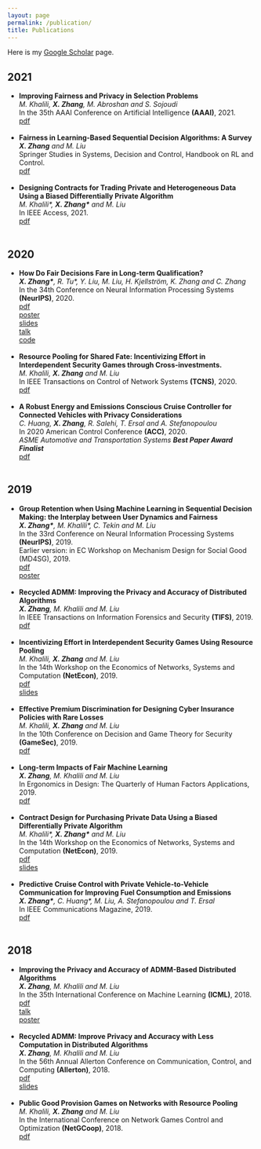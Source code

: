 ```yaml
---
layout: page
permalink: /publication/
title: Publications
---
```


Here is my <a href= "https://scholar.google.com/citations?user=PNBO_a4AAAAJ&hl=en">Google Scholar</a> page.


<h2>2021</h2>
<ul>
	<li>
		<b>Improving Fairness and Privacy in Selection Problems</b><br>
		<i>M. Khalili, <b>X. Zhang</b>, M. Abroshan and S. Sojoudi</i><br>
		In the 35th AAAI Conference on Artificial Intelligence <b>(AAAI)</b>, 2021.<br>
		<a href="aaai21.pdf"><div class="color-button">pdf</div></a>
	</li><br>
	<li>
		<b>Fairness in Learning-Based Sequential Decision Algorithms: A Survey</b><br>
		<i><b>X. Zhang</b> and M. Liu</i><br>
		Springer Studies in Systems, Decision and Control, Handbook on RL and Control.<br>
		<a href="fairness-survey.pdf"><div class="color-button">pdf</div></a>
	</li><br>
	<li>
		<b>Designing Contracts for Trading Private and Heterogeneous Data Using a Biased Differentially Private Algorithm
</b><br>
		<i>M. Khalili*, <b>X. Zhang*</b> and M. Liu</i><br>
		In IEEE Access, 2021.<br>
		<a href="access.pdf"><div class="color-button">pdf</div></a>
	</li><br>
	
</ul>

<h2>2020</h2>
<ul>
	<li>
		<b>How Do Fair Decisions Fare in Long-term Qualification?</b><br>
		<i><b>X. Zhang*</b>, R. Tu*, Y. Liu, M. Liu, H. Kjellström, K. Zhang and C. Zhang</i><br>
		In the 34th Conference on Neural Information Processing Systems <b>(NeurIPS)</b>, 2020.<br>
		<a href="neurips20.pdf"><div class="color-button">pdf</div></a><a href="poster/neurips20.pdf"><div class="color-button">poster</div></a><a href="slides/neurips20.pdf"><div class="color-button">slides</div></a><a href="talk/neurips20.m4v"><div class="color-button">talk</div></a><a href="https://github.com/TURuibo/long-term-impact-of-fairness-constraints"><div class="color-button">code</div></a>
	</li><br>
	<li>
		<b>Resource Pooling for Shared Fate: Incentivizing Effort in Interdependent Security Games through Cross-investments.</b><br>
		<i>M. Khalili, <b>X. Zhang</b> and M. Liu</i><br>
		In IEEE Transactions on Control of Network Systems <b>(TCNS)</b>, 2020.<br>
		<a href="TCNS.pdf"><div class="color-button">pdf</div></a>
	</li><br>
	<li>
		<b>A Robust Energy and Emissions Conscious Cruise Controller for Connected Vehicles with Privacy Considerations
</b><br>
		<i>C. Huang, <b>X. Zhang</b>, R. Salehi, T. Ersal and A. Stefanopoulou </i><br>
		In 2020 American Control Conference <b>(ACC)</b>, 2020.<br>
		<i>ASME Automotive and Transportation Systems <b>Best Paper Award Finalist</b></i><br>
		<a href="acc.pdf"><div class="color-button">pdf</div></a>
	</li><br>

</ul>

<h2>2019</h2>
<ul><li>
		<b>Group Retention when Using Machine Learning in Sequential Decision Making: the Interplay between User Dynamics and Fairness
</b><br>
		<i><b>X. Zhang*</b>, M. Khalili*, C. Tekin and M. Liu</i><br>
		In the 33rd Conference on Neural Information Processing Systems <b>(NeurIPS)</b>, 2019.<br>
		Earlier version: in EC Workshop on Mechanism Design for Social Good (MD4SG), 2019. <br>
		<a href="neurips19.pdf"><div class="color-button">pdf</div></a><a href="poster/neurips19.pdf"><div class="color-button">poster</div></a>
	</li><br>
	<li>
		<b>Recycled ADMM: Improving the Privacy and Accuracy of Distributed Algorithms
</b><br>
		<i><b>X. Zhang</b>, M. Khalili and M. Liu</i><br>
		In IEEE Transactions on Information Forensics and Security <b>(TIFS)</b>, 2019.<br>
		<a href="tifs.pdf"><div class="color-button">pdf</div></a>
	</li><br>
		<li>
		<b>Incentivizing Effort in Interdependent Security Games Using Resource Pooling</b><br>
		<i>M. Khalili, <b>X. Zhang</b> and M. Liu</i><br>
		In the 14th Workshop on the Economics of Networks, Systems and Computation <b>(NetEcon)</b>, 2019. <br>
		<a href="netecon-resource.pdf"><div class="color-button">pdf</div></a><a href="slides/netecon-resource.pdf"><div class="color-button">slides</div></a>
	</li><br>
	<li>
		<b>Effective Premium Discrimination for Designing Cyber Insurance Policies with Rare Losses</b><br>
		<i>M. Khalili, <b>X. Zhang</b> and M. Liu</i><br>
		In the 10th Conference on Decision and Game Theory for Security <b>(GameSec)</b>, 2019.<br>
		<a href="gamesec.pdf"><div class="color-button">pdf</div></a>
	</li><br>
	<li>
		<b>Long-term Impacts of Fair Machine Learning</b><br>
		<i><b>X. Zhang</b>, M. Khalili and M. Liu</i><br>
		In Ergonomics in Design: The Quarterly of Human Factors Applications, 2019.<br>
		<a href="fairness-article.pdf"><div class="color-button">pdf</div></a>
	</li><br>
	<li>
		<b>Contract Design for Purchasing Private Data Using a Biased Differentially Private Algorithm</b><br>
		<i>M. Khalili*, <b>X. Zhang*</b> and M. Liu</i><br>
		In the 14th Workshop on the Economics of Networks, Systems and Computation <b>(NetEcon)</b>, 2019.<br>
		<a href="netecon-data.pdf"><div class="color-button">pdf</div></a><a href="slides/netecon-data.pdf"><div class="color-button">slides</div></a>
	</li><br>
	<li>
		<b>Predictive Cruise Control with Private Vehicle-to-Vehicle Communication for Improving Fuel Consumption and Emissions
</b><br>
		<i><b>X. Zhang*</b>, C. Huang*, M. Liu, A. Stefanopoulou and T. Ersal </i><br>
		In IEEE Communications Magazine, 2019.<br>
		<a href="ieee-communication.pdf"><div class="color-button">pdf</div></a>
	</li><br>
</ul>

<h2>2018</h2>
<ul>
	<li>
		<b>Improving the Privacy and Accuracy of ADMM-Based Distributed Algorithms</b><br>
		<i><b>X. Zhang</b>, M. Khalili and M. Liu</i><br>
		In the 35th International Conference on Machine Learning <b>(ICML)</b>, 2018.<br>
		<a href="icml18.pdf"><div class="color-button">pdf</div></a><a href="talk/icml18.mp4"><div class="color-button">talk</div></a><a href="poster/icml.pdf"><div class="color-button">poster</div></a>
	</li><br>
	<li>
		<b>Recycled ADMM: Improve Privacy and Accuracy with Less Computation in Distributed Algorithms</b><br>
		<i><b>X. Zhang</b>, M. Khalili and M. Liu</i><br>
		In the 56th Annual Allerton Conference on Communication, Control, and Computing <b>(Allerton)</b>, 2018.<br>
		<a href="allerton.pdf"><div class="color-button">pdf</div></a><a href="slides/allerton.pdf"><div class="color-button">slides</div></a>
	</li><br>
	<li>
		<b>Public Good Provision Games on Networks with Resource Pooling</b><br>
		<i>M. Khalili, <b>X. Zhang</b> and M. Liu</i><br>
		In the International Conference on Network Games Control and Optimization <b>(NetGCoop)</b>, 2018.<br>
		<a href="netgcoop.pdf"><div class="color-button">pdf</div></a>
	</li><br>
</ul>